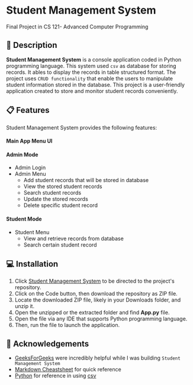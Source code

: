 # Student Management System
Final Project in CS 121- Advanced Computer Programming

## :memo: Description
**Student Management System** is a console application coded in Python programming language. This system used ```csv``` as database for storing records. It ables to display the records in table structured format. The project uses ```CRUD functionality``` that enable the users to manipulate student information stored in the database.  This project is a user-friendly application created to store and monitor student records conveniently. 

## :clipboard: Features
Student Management System provides the following features:
#### Main App Menu UI
#### Admin Mode                                                           
+ Admin Login                                                              
+ Admin Menu                                                                 
  * Add student records that will be stored in database                      
  * View the stored student records
  * Search student records 
  * Update the stored records
  * Delete specific student record
#### Student Mode
+ Student Menu
  * View and retrieve records from database
  * Search certain student record

## :computer: Installation
1. Click [Student Management System](https://github.com/elaijavelasco/CS121-student-management-system.git) to be directed to the project's repository.
2. Click on the Code button, then download the repository as ZIP file.
3. Locate the downloaded ZIP file, likely in your Downloads folder, and unzip it.
4. Open the unzipped or the extracted folder and find **App.py** file.
5. Open the file via any IDE that supports Python programming language.
6. Then, run the file to launch the application.

## 🤝 Acknowledgements
+ [GeeksForGeeks](https://www.geeksforgeeks.org/) were incredibly helpful while I was building ```Student Management System```
+ [Markdown Cheastsheet](https://github.com/adam-p/markdown-here/wiki/Markdown-Cheatsheet?fbclid=IwAR2wjT8IG-2nDMH-PZWVG3MtUFPcu9asQ-bJfOUmn3T2H8QrLRYxVSDuqZ8) for quick reference 
+ [Python](https://www.python.org/) for reference in using [csv](https://docs.python.org/3/library/csv.html)

